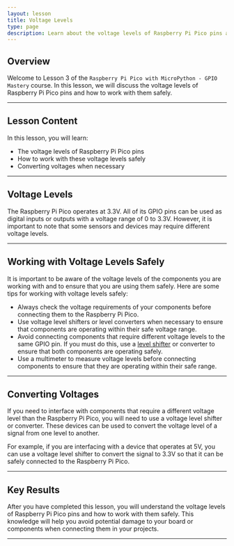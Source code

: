 ```yaml
---
layout: lesson
title: Voltage Levels
type: page
description: Learn about the voltage levels of Raspberry Pi Pico pins and how to work with them safely.
---
```


## Overview

Welcome to Lesson 3 of the `Raspberry Pi Pico with MicroPython - GPIO Mastery` course. In this lesson, we will discuss the voltage levels of Raspberry Pi Pico pins and how to work with them safely.

---

## Lesson Content

In this lesson, you will learn:

* The voltage levels of Raspberry Pi Pico pins
* How to work with these voltage levels safely
* Converting voltages when necessary

---

## Voltage Levels

The Raspberry Pi Pico operates at 3.3V. All of its GPIO pins can be used as digital inputs or outputs with a voltage range of 0 to 3.3V. However, it is important to note that some sensors and devices may require different voltage levels.

---

## Working with Voltage Levels Safely

It is important to be aware of the voltage levels of the components you are working with and to ensure that you are using them safely. Here are some tips for working with voltage levels safely:

* Always check the voltage requirements of your components before connecting them to the Raspberry Pi Pico.
* Use voltage level shifters or level converters when necessary to ensure that components are operating within their safe voltage range.
* Avoid connecting components that require different voltage levels to the same GPIO pin. If you must do this, use a [level shifter](/resources/glossary#level-shifter) or converter to ensure that both components are operating safely.
* Use a multimeter to measure voltage levels before connecting components to ensure that they are operating within their safe range.

---

## Converting Voltages

If you need to interface with components that require a different voltage level than the Raspberry Pi Pico, you will need to use a voltage level shifter or converter. These devices can be used to convert the voltage level of a signal from one level to another.

For example, if you are interfacing with a device that operates at 5V, you can use a voltage level shifter to convert the signal to 3.3V so that it can be safely connected to the Raspberry Pi Pico.

---

## Key Results

After you have completed this lesson, you will understand the voltage levels of Raspberry Pi Pico pins and how to work with them safely. This knowledge will help you avoid potential damage to your board or components when connecting them in your projects.

---
